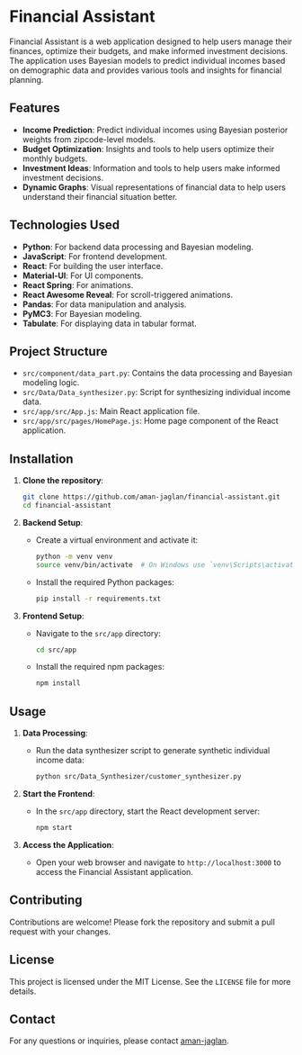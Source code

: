# Financial Assistant

Financial Assistant is a web application designed to help users manage their finances, optimize their budgets, and make informed investment decisions. The application uses Bayesian models to predict individual incomes based on demographic data and provides various tools and insights for financial planning.

## Features

- **Income Prediction**: Predict individual incomes using Bayesian posterior weights from zipcode-level models.
- **Budget Optimization**: Insights and tools to help users optimize their monthly budgets.
- **Investment Ideas**: Information and tools to help users make informed investment decisions.
- **Dynamic Graphs**: Visual representations of financial data to help users understand their financial situation better.

## Technologies Used

- **Python**: For backend data processing and Bayesian modeling.
- **JavaScript**: For frontend development.
- **React**: For building the user interface.
- **Material-UI**: For UI components.
- **React Spring**: For animations.
- **React Awesome Reveal**: For scroll-triggered animations.
- **Pandas**: For data manipulation and analysis.
- **PyMC3**: For Bayesian modeling.
- **Tabulate**: For displaying data in tabular format.

## Project Structure

- `src/component/data_part.py`: Contains the data processing and Bayesian modeling logic.
- `src/Data/Data_synthesizer.py`: Script for synthesizing individual income data.
- `src/app/src/App.js`: Main React application file.
- `src/app/src/pages/HomePage.js`: Home page component of the React application.

## Installation

1. **Clone the repository**:
    ```sh
    git clone https://github.com/aman-jaglan/financial-assistant.git
    cd financial-assistant
    ```

2. **Backend Setup**:
    - Create a virtual environment and activate it:
      ```sh
      python -m venv venv
      source venv/bin/activate  # On Windows use `venv\Scripts\activate`
      ```
    - Install the required Python packages:
      ```sh
      pip install -r requirements.txt
      ```

3. **Frontend Setup**:
    - Navigate to the `src/app` directory:
      ```sh
      cd src/app
      ```
    - Install the required npm packages:
      ```sh
      npm install
      ```

## Usage

1. **Data Processing**:
    - Run the data synthesizer script to generate synthetic individual income data:
      ```sh
      python src/Data_Synthesizer/customer_synthesizer.py
      ```

2. **Start the Frontend**:
    - In the `src/app` directory, start the React development server:
      ```sh
      npm start
      ```

3. **Access the Application**:
    - Open your web browser and navigate to `http://localhost:3000` to access the Financial Assistant application.

## Contributing

Contributions are welcome! Please fork the repository and submit a pull request with your changes.

## License

This project is licensed under the MIT License. See the `LICENSE` file for more details.

## Contact

For any questions or inquiries, please contact [aman-jaglan](https://github.com/aman-jaglan).
